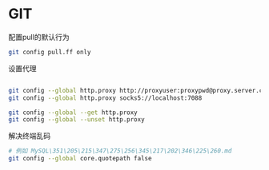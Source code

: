 # GIT

配置pull的默认行为
```bash
git config pull.ff only
```

设置代理
```bash

git config --global http.proxy http://proxyuser:proxypwd@proxy.server.com:8080
git config --global http.proxy socks5://localhost:7088

git config --global --get http.proxy
git config --global --unset http.proxy
```

解决终端乱码

```bash
# 例如 MySQL\351\205\215\347\275\256\345\217\202\346\225\260.md
git config --global core.quotepath false
```